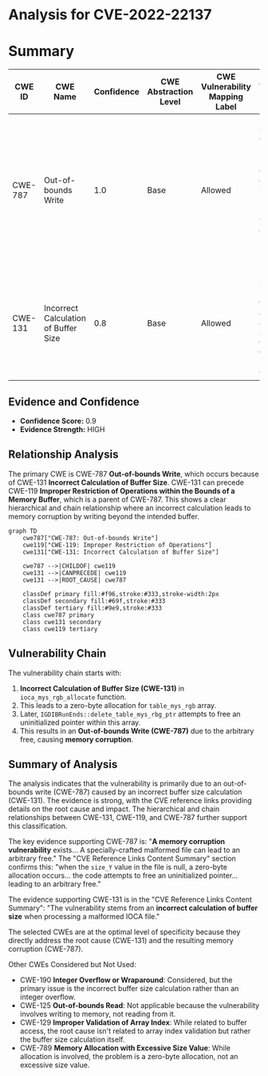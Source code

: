 # Analysis for CVE-2022-22137

# Summary
| CWE ID | CWE Name | Confidence | CWE Abstraction Level | CWE Vulnerability Mapping Label | CWE-Vulnerability Mapping Notes |
|---|---|---|---|---|---|
| CWE-787 | Out-of-bounds Write | 1.0 | Base | Allowed | Primary CWE. The vulnerability results in memory corruption due to an incorrect buffer size, leading to writing outside the intended memory region. |
| CWE-131 | Incorrect Calculation of Buffer Size | 0.8 | Base | Allowed | Secondary CWE. The root cause is the incorrect calculation of the buffer size, triggering the out-of-bounds write. |

## Evidence and Confidence

*   **Confidence Score:** 0.9
*   **Evidence Strength:** HIGH

## Relationship Analysis
The primary CWE is CWE-787 **Out-of-bounds Write**, which occurs because of CWE-131 **Incorrect Calculation of Buffer Size**. CWE-131 can precede CWE-119 **Improper Restriction of Operations within the Bounds of a Memory Buffer**, which is a parent of CWE-787. This shows a clear hierarchical and chain relationship where an incorrect calculation leads to memory corruption by writing beyond the intended buffer.

```mermaid
graph TD
    cwe787["CWE-787: Out-of-bounds Write"]
    cwe119["CWE-119: Improper Restriction of Operations"]
    cwe131["CWE-131: Incorrect Calculation of Buffer Size"]
    
    cwe787 -->|CHILDOF| cwe119
    cwe131 -->|CANPRECEDE| cwe119
    cwe131 -->|ROOT_CAUSE| cwe787
    
    classDef primary fill:#f96,stroke:#333,stroke-width:2px
    classDef secondary fill:#69f,stroke:#333
    classDef tertiary fill:#9e9,stroke:#333
    class cwe787 primary
    class cwe131 secondary
    class cwe119 tertiary
```

## Vulnerability Chain
The vulnerability chain starts with:
1.  **Incorrect Calculation of Buffer Size (CWE-131)** in `ioca_mys_rgb_allocate` function.
2.  This leads to a zero-byte allocation for `table_mys_rgb` array.
3.  Later, `IGDIBRunEnds::delete_table_mys_rbg_ptr` attempts to free an uninitialized pointer within this array.
4.  This results in an **Out-of-bounds Write (CWE-787)** due to the arbitrary free, causing **memory corruption**.

## Summary of Analysis
The analysis indicates that the vulnerability is primarily due to an out-of-bounds write (CWE-787) caused by an incorrect buffer size calculation (CWE-131). The evidence is strong, with the CVE reference links providing details on the root cause and impact. The hierarchical and chain relationships between CWE-131, CWE-119, and CWE-787 further support this classification.

The key evidence supporting CWE-787 is: "**A memory corruption vulnerability** exists... A specially-crafted malformed file can lead to an arbitrary free." The "CVE Reference Links Content Summary" section confirms this: "when the `size_Y` value in the file is null, a zero-byte allocation occurs... the code attempts to free an uninitialized pointer... leading to an arbitrary free."

The evidence supporting CWE-131 is in the "CVE Reference Links Content Summary": "The vulnerability stems from an **incorrect calculation of buffer size** when processing a malformed IOCA file."

The selected CWEs are at the optimal level of specificity because they directly address the root cause (CWE-131) and the resulting memory corruption (CWE-787).

Other CWEs Considered but Not Used:

*   CWE-190 **Integer Overflow or Wraparound**: Considered, but the primary issue is the incorrect buffer size calculation rather than an integer overflow.
*   CWE-125 **Out-of-bounds Read**: Not applicable because the vulnerability involves writing to memory, not reading from it.
*   CWE-129 **Improper Validation of Array Index**: While related to buffer access, the root cause isn't related to array index validation but rather the buffer size calculation itself.
*   CWE-789 **Memory Allocation with Excessive Size Value**: While allocation is involved, the problem is a zero-byte allocation, not an excessive size value.
